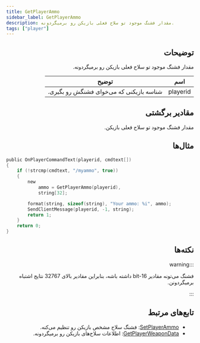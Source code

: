 ```yaml
---
title: GetPlayerAmmo
sidebar_label: GetPlayerAmmo
description: مقدار فشنگ موجود تو سلاح فعلی بازیکن رو برمیگردونه.
tags: ["player"]
---
```


<div dir="rtl" style={{ textAlign: "right" }}>

## توضیحات

مقدار فشنگ موجود تو سلاح فعلی بازیکن رو برمیگردونه.

| اسم     | توضیح                             |
| -------- | --------------------------------------- |
| playerid | شناسه بازیکنی که می‌خوای فشنگش رو بگیری. |

## مقادیر برگشتی

مقدار فشنگ موجود تو سلاح فعلی بازیکن.

## مثال‌ها

</div>

```c
public OnPlayerCommandText(playerid, cmdtext[])
{
    if (!strcmp(cmdtext, "/myammo", true))
    {
        new
            ammo = GetPlayerAmmo(playerid),
            string[32];

        format(string, sizeof(string), "Your ammo: %i", ammo);
        SendClientMessage(playerid, -1, string);
        return 1;
    }
    return 0;
}
```

<div dir="rtl" style={{ textAlign: "right" }}>

## نکته‌ها

:::warning

فشنگ می‌تونه مقادیر 16-bit داشته باشه، بنابراین مقادیر بالای 32767 نتایج اشتباه برمیگردونن.

:::

## تابع‌های مرتبط

- [SetPlayerAmmo](SetPlayerAmmo): فشنگ سلاح مشخص بازیکن رو تنظیم می‌کنه.
- [GetPlayerWeaponData](GetPlayerWeaponData): اطلاعات سلاح‌های بازیکن رو برمیگردونه.

</div>